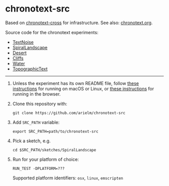 # chronotext-src

Based on [chronotext-cross](https://github.com/arielm/chronotext-cross) for infrastructure. See also: [chronotext.org](http://chronotext.org).

Source code for the chronotext experiments:
- [TextNoise](sketches/TextNoise)
- [SpiralLandscape](sketches/SpiralLandscape)
- [Desert](sketches/Desert)
- [Cliffs](sketches/Cliffs)
- [Water](sketches/Water)
- [TopographicText](sketches/TopographicText)

***

1. Unless the experiment has its own README file, follow [these instructions](https://arielm.github.io/cross-blog/2022/10/06/hello-world.html) for running on macOS or Linux, or [these instructions](https://arielm.github.io/cross-blog/2022/10/06/running-in-the-browser.html) for running in the browser.

2. Clone this repository with:
   ```
   git clone https://github.com/arielm/chronotext-src
   ```

3. Add `SRC_PATH` variable:
   ```
   export SRC_PATH=path/to/chronotext-src
   ```

4. Pick a sketch, e.g.
   ```
   cd $SRC_PATH/sketches/SpiralLandscape
   ```

5. Run for your platform of choice:
   ```
   RUN_TEST -DPLATFORM=???
   ```
   Supported platform identifiers: `osx`, `linux`, `emscripten`
